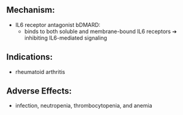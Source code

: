 ## Mechanism: 
- IL6 receptor antagonist bDMARD: 
	- binds to both soluble and membrane-bound IL6 receptors ➔ inhibiting IL6-mediated signaling 
## Indications: 
- rheumatoid arthritis 
## Adverse Effects: 
- infection, neutropenia, thrombocytopenia, and anemia